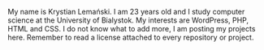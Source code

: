 My name is Krystian Lemański. I am 23 years old and I study computer science at the University of Bialystok. My interests are WordPress, PHP, HTML and CSS. I do not know what to add more, I am posting my projects here. Remember to read a license attached to every repository or project.

